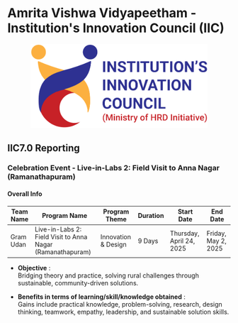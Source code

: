# Amrita Vishwa Vidyapeetham - Institution's Innovation Council (IIC)

<p align="center">
  <img src="https://raw.githubusercontent.com/AVV-IIC/Admin/refs/heads/main/Assets/logo/IIC.png" alt="IIC Logo" width=400 />
</p>

## IIC7.0 Reporting
### Celebration Event - Live-in-Labs 2: Field Visit to Anna Nagar (Ramanathapuram)  

#### Overall Info  

| Team Name   | Program Name                                            | Program Theme       | Duration | Start Date             | End Date              |
|-------------|---------------------------------------------------------|---------------------|----------|------------------------|-----------------------|
| Gram Udan   | Live-in-Labs 2: Field Visit to Anna Nagar (Ramanathapuram) | Innovation & Design | 9 Days   | Thursday, April 24, 2025 | Friday, May 2, 2025   |

- **Objective** :  
  Bridging theory and practice, solving rural challenges through sustainable, community-driven solutions.  

- **Benefits in terms of learning/skill/knowledge obtained** :  
  Gains include practical knowledge, problem-solving, research, design thinking, teamwork, empathy, leadership, and sustainable solution skills.  
